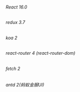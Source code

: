 <h6>React 16.0</h6>
<h6>redux 3.7</h6>
<h6>koa 2</h6>
<h6>react-router 4 (react-router-dom)</h6>
<h6>fetch 2</h6>
<h6>antd 2(蚂蚁金服UI)</h6>